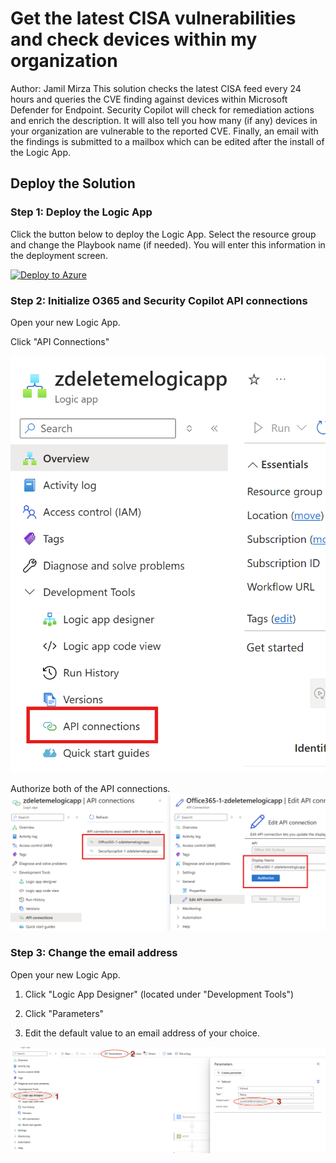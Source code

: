# Get the latest CISA vulnerabilities and check devices within my organization
Author: Jamil Mirza
This solution checks the latest CISA feed every 24 hours and queries the CVE finding against devices within Microsoft Defender for Endpoint. Security Copilot will check for remediation actions and enrich the description. It will also tell you how many (if any) devices in your organization are vulnerable to the reported CVE. Finally, an email with the findings is submitted to a mailbox which can be edited after the install of the Logic App.

## Deploy the Solution

### Step 1: Deploy the Logic App

Click the button below to deploy the Logic App. Select the resource group and change the Playbook name (if needed). You will enter this information in the deployment screen. 

[![Deploy to Azure](https://aka.ms/deploytoazurebutton)](https://portal.azure.com/#create/Microsoft.Template/uri/https%3A%2F%2Fraw.githubusercontent.com%2FAzure%2FSecurity-Copilot%2Fmain%2FLogic%2520Apps%2FLatestCISAVulnerabilities%2FCISALogicApp.json)

### Step 2: Initialize O365 and Security Copilot API connections

Open your new Logic App.

Click "API Connections"

![alt text](image-2.png)

Authorize both of the API connections.
![alt text](image-1.png)

### Step 3: Change the email address

Open your new Logic App.

1. Click "Logic App Designer" (located under "Development Tools")

2. Click "Parameters"

3. Edit the default value to an email address of your choice.

![alt text](image-3.png)
